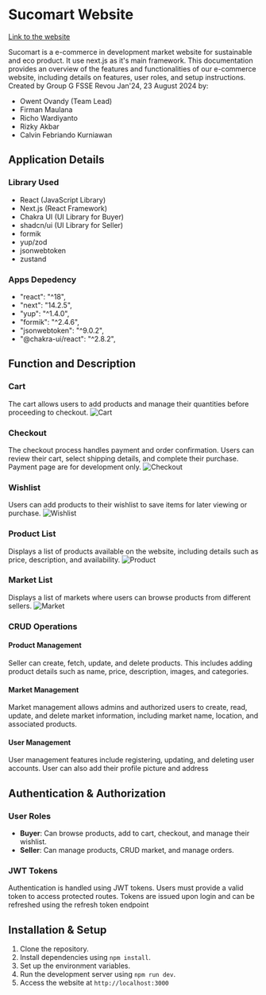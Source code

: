 # Sucomart Website

[Link to the website](https://sucomart.vercel.app/)

Sucomart is a e-commerce in development market website for sustainable and eco product. It use next.js as it's main framework. This documentation provides an overview of the features and functionalities of our e-commerce website, including details on features, user roles, and setup instructions. Created by Group G FSSE Revou Jan'24, 23 August 2024 by:

- Owent Ovandy (Team Lead)
- Firman Maulana
- Richo Wardiyanto
- Rizky Akbar
- Calvin Febriando Kurniawan

## Application Details

### Library Used

- React (JavaScript Library)
- Next.js (React Framework)
- Chakra UI (UI Library for Buyer)
- shadcn/ui (UI Library for Seller)
- formik
- yup/zod
- jsonwebtoken
- zustand

### Apps Depedency

- "react": "^18",
- "next": "14.2.5",
- "yup": "^1.4.0",
- "formik": "^2.4.6",
- "jsonwebtoken": "^9.0.2",
- "@chakra-ui/react": "^2.8.2",

## Function and Description

### Cart

The cart allows users to add products and manage their quantities before proceeding to checkout.
![Cart](https://imagizer.imageshack.com/img924/7852/cFcRia.png)

### Checkout

The checkout process handles payment and order confirmation. Users can review their cart, select shipping details, and complete their purchase. Payment page are for development only.
![Checkout](https://imagizer.imageshack.com/img922/6569/hjkoLL.png)

### Wishlist

Users can add products to their wishlist to save items for later viewing or purchase.
![Wishlist](https://imagizer.imageshack.com/img924/6712/IOfvJk.png)

### Product List

Displays a list of products available on the website, including details such as price, description, and availability.
![Product](https://imagizer.imageshack.com/img923/6521/903Sdq.png
)

### Market List

Displays a list of markets where users can browse products from different sellers.
![Market](https://imagizer.imageshack.com/img924/161/fZk9NH.png)

### CRUD Operations

#### Product Management

Seller can create, fetch, update, and delete products. This includes adding product details such as name, price, description, images, and categories.

#### Market Management

Market management allows admins and authorized users to create, read, update, and delete market information, including market name, location, and associated products.

#### User Management

User management features include registering, updating, and deleting user accounts. User can also add their profile picture and address

## Authentication & Authorization

### User Roles

- **Buyer**: Can browse products, add to cart, checkout, and manage their wishlist.
- **Seller**: Can manage products, CRUD market, and manage orders.

### JWT Tokens

Authentication is handled using JWT tokens. Users must provide a valid token to access protected routes. Tokens are issued upon login and can be refreshed using the refresh token endpoint

## Installation & Setup

1. Clone the repository.
2. Install dependencies using `npm install`.
3. Set up the environment variables.
4. Run the development server using `npm run dev`.
5. Access the website at `http://localhost:3000`
